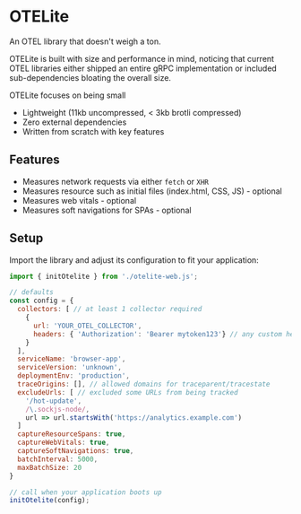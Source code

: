# OTELite

An OTEL library that doesn't weigh a ton.

OTELite is built with size and performance in mind, noticing that current OTEL libraries either shipped an entire gRPC implementation or included sub-dependencies bloating the overall size.

OTELite focuses on being small

- Lightweight (11kb uncompressed, < 3kb brotli compressed)
- Zero external dependencies
- Written from scratch with key features

## Features

- Measures network requests via either `fetch` or `XHR`
- Measures resource such as initial files (index.html, CSS, JS) - optional
- Measures web vitals - optional
- Measures soft navigations for SPAs - optional

## Setup

Import the library and adjust its configuration to fit your application:

```js
import { initOtelite } from './otelite-web.js';

// defaults
const config = {
  collectors: [ // at least 1 collector required
    {
      url: 'YOUR_OTEL_COLLECTOR',
      headers: { 'Authorization': 'Bearer mytoken123'} // any custom headers required for your collector
    }
  ],
  serviceName: 'browser-app',
  serviceVersion: 'unknown',
  deploymentEnv: 'production',
  traceOrigins: [], // allowed domains for traceparent/tracestate
  excludeUrls: [ // excluded some URLs from being tracked
    '/hot-update',
    /\.sockjs-node/,
    url => url.startsWith('https://analytics.example.com')
  ]
  captureResourceSpans: true,
  captureWebVitals: true,
  captureSoftNavigations: true,
  batchInterval: 5000,
  maxBatchSize: 20
}

// call when your application boots up
initOtelite(config);
```
